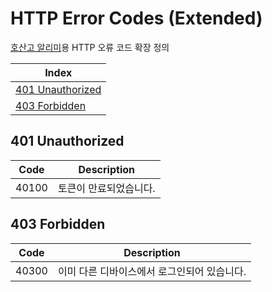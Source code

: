 # HTTP Error Codes (Extended)

[호산고 알리미](https://github.com/HosanDevLab/hosan_notice)용 HTTP 오류 코드 확장 정의

|                  Index                   |
|------------------------------------------|
| [401 Unauthorized](#401-unauthorized)    |
| [403 Forbidden](#403-forbidden)    |

## 401 Unauthorized
| Code  |               Description                |
|-------|------------------------------------------|
| 40100 | 토큰이 만료되었습니다.                     |

## 403 Forbidden
| Code  |               Description                |
|-------|------------------------------------------|
| 40300 | 이미 다른 디바이스에서 로그인되어 있습니다. |
